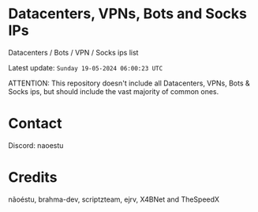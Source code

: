 # Datacenters, VPNs, Bots and Socks IPs
 
Datacenters / Bots / VPN / Socks ips list

Latest update: `Sunday 19-05-2024 06:00:23 UTC` 

ATTENTION: This repository doesn't include all Datacenters, VPNs, Bots & Socks ips, 
but should include the vast majority of common ones.

# Contact
Discord: naoestu

# Credits
nãoéstu, brahma-dev, scriptzteam, ejrv, X4BNet and TheSpeedX
